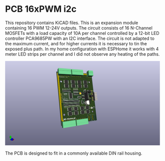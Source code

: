 # PCB 16xPWM i2c
This repository contains KiCAD files. This is an expansion module containing 16 PWM 12-24V outputs. The circuit consists of 16 N-Channel MOSFETs with a load capacity of 10A per channel controlled by a 12-bit LED controller PCA9685PW with an I2C interface. The circuit is not adapted to the maximum current, and for higher currents it is necessary to tin the exposed plus path. In my home configuration with ESPHome it works with 4 meter LED strips per channel and I did not observe any heating of the paths.

![alt text](https://github.com/marcino5/16ch-pwm-i2c-din_z106/blob/main/pcv_view.png?raw=true)



The PCB is designed to fit in a commonly available DIN rail housing.
